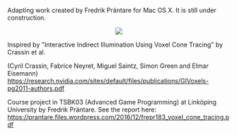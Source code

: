 Adapting work created by Fredrik Präntare for Mac OS X.  It is still under construction.


<p align="center">
<a href="https://youtu.be/cuCwyIBOapY">
<img src="https://github.com/Friduric/voxel-cone-tracing/blob/master/Assets/Screenshots/vct2s.png">
</a>
</p>
Inspired by "Interactive Indirect Illumination Using Voxel Cone Tracing" by Crassin et al.

(Cyril Crassin, Fabrice Neyret, Miguel Saintz, Simon Green and Elmar Eisemann)
https://research.nvidia.com/sites/default/files/publications/GIVoxels-pg2011-authors.pdf


Course project in TSBK03 (Advanced Game Programming) at Linköping University by Fredrik Präntare. See the report here:
https://prantare.files.wordpress.com/2016/12/frepr183_voxel_cone_tracing.pdf



